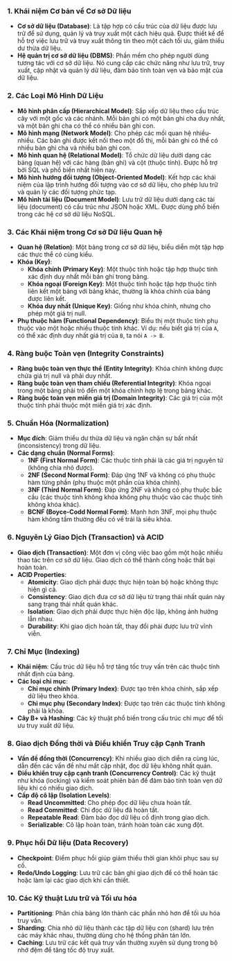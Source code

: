 
### 1. **Khái niệm Cơ bản về Cơ sở Dữ liệu**
   - **Cơ sở dữ liệu (Database)**: Là tập hợp có cấu trúc của dữ liệu được lưu trữ để sử dụng, quản lý và truy xuất một cách hiệu quả. Được thiết kế để hỗ trợ việc lưu trữ và truy xuất thông tin theo một cách tối ưu, giảm thiểu dư thừa dữ liệu.
   - **Hệ quản trị cơ sở dữ liệu (DBMS)**: Phần mềm cho phép người dùng tương tác với cơ sở dữ liệu. Nó cung cấp các chức năng như lưu trữ, truy xuất, cập nhật và quản lý dữ liệu, đảm bảo tính toàn vẹn và bảo mật của dữ liệu.

### 2. **Các Loại Mô Hình Dữ Liệu**
   - **Mô hình phân cấp (Hierarchical Model)**: Sắp xếp dữ liệu theo cấu trúc cây với một gốc và các nhánh. Mỗi bản ghi có một bản ghi cha duy nhất, và một bản ghi cha có thể có nhiều bản ghi con.
   - **Mô hình mạng (Network Model)**: Cho phép các mối quan hệ nhiều-nhiều. Các bản ghi được kết nối theo một đồ thị, mỗi bản ghi có thể có nhiều bản ghi cha và nhiều bản ghi con.
   - **Mô hình quan hệ (Relational Model)**: Tổ chức dữ liệu dưới dạng các bảng (quan hệ) với các hàng (bản ghi) và cột (thuộc tính). Được hỗ trợ bởi SQL và phổ biến nhất hiện nay.
   - **Mô hình hướng đối tượng (Object-Oriented Model)**: Kết hợp các khái niệm của lập trình hướng đối tượng vào cơ sở dữ liệu, cho phép lưu trữ và quản lý các đối tượng phức tạp.
   - **Mô hình tài liệu (Document Model)**: Lưu trữ dữ liệu dưới dạng các tài liệu (document) có cấu trúc như JSON hoặc XML. Được dùng phổ biến trong các hệ cơ sở dữ liệu NoSQL.

### 3. **Các Khái niệm trong Cơ sở Dữ liệu Quan hệ**
   - **Quan hệ (Relation)**: Một bảng trong cơ sở dữ liệu, biểu diễn một tập hợp các thực thể có cùng kiểu.
   - **Khóa (Key)**:
      - **Khóa chính (Primary Key)**: Một thuộc tính hoặc tập hợp thuộc tính xác định duy nhất mỗi bản ghi trong bảng.
      - **Khóa ngoại (Foreign Key)**: Một thuộc tính hoặc tập hợp thuộc tính liên kết một bảng với bảng khác, thường là khóa chính của bảng được liên kết.
      - **Khóa duy nhất (Unique Key)**: Giống như khóa chính, nhưng cho phép một giá trị null.
   - **Phụ thuộc hàm (Functional Dependency)**: Biểu thị một thuộc tính phụ thuộc vào một hoặc nhiều thuộc tính khác. Ví dụ: nếu biết giá trị của `A`, có thể xác định duy nhất giá trị của `B`, ta nói `A -> B`.

### 4. **Ràng buộc Toàn vẹn (Integrity Constraints)**
   - **Ràng buộc toàn vẹn thực thể (Entity Integrity)**: Khóa chính không được chứa giá trị null và phải duy nhất.
   - **Ràng buộc toàn vẹn tham chiếu (Referential Integrity)**: Khóa ngoại trong một bảng phải trỏ đến một khóa chính hợp lệ trong bảng khác.
   - **Ràng buộc toàn vẹn miền giá trị (Domain Integrity)**: Các giá trị của một thuộc tính phải thuộc một miền giá trị xác định.

### 5. **Chuẩn Hóa (Normalization)**
   - **Mục đích**: Giảm thiểu dư thừa dữ liệu và ngăn chặn sự bất nhất (inconsistency) trong dữ liệu.
   - **Các dạng chuẩn (Normal Forms)**:
      - **1NF (First Normal Form)**: Các thuộc tính phải là các giá trị nguyên tử (không chia nhỏ được).
      - **2NF (Second Normal Form)**: Đáp ứng 1NF và không có phụ thuộc hàm từng phần (phụ thuộc một phần của khóa chính).
      - **3NF (Third Normal Form)**: Đáp ứng 2NF và không có phụ thuộc bắc cầu (các thuộc tính không khóa không phụ thuộc vào các thuộc tính không khóa khác).
      - **BCNF (Boyce-Codd Normal Form)**: Mạnh hơn 3NF, mọi phụ thuộc hàm không tầm thường đều có vế trái là siêu khóa.

### 6. **Nguyên Lý Giao Dịch (Transaction) và ACID**
   - **Giao dịch (Transaction)**: Một đơn vị công việc bao gồm một hoặc nhiều thao tác trên cơ sở dữ liệu. Giao dịch có thể thành công hoặc thất bại hoàn toàn.
   - **ACID Properties**:
      - **Atomicity**: Giao dịch phải được thực hiện toàn bộ hoặc không thực hiện gì cả.
      - **Consistency**: Giao dịch đưa cơ sở dữ liệu từ trạng thái nhất quán này sang trạng thái nhất quán khác.
      - **Isolation**: Giao dịch phải được thực hiện độc lập, không ảnh hưởng lẫn nhau.
      - **Durability**: Khi giao dịch hoàn tất, thay đổi phải được lưu trữ vĩnh viễn.

### 7. **Chỉ Mục (Indexing)**
   - **Khái niệm**: Cấu trúc dữ liệu hỗ trợ tăng tốc truy vấn trên các thuộc tính nhất định của bảng.
   - **Các loại chỉ mục**:
      - **Chỉ mục chính (Primary Index)**: Được tạo trên khóa chính, sắp xếp dữ liệu theo khóa.
      - **Chỉ mục phụ (Secondary Index)**: Được tạo trên các thuộc tính không phải là khóa.
   - **Cây B+ và Hashing**: Các kỹ thuật phổ biến trong cấu trúc chỉ mục để tối ưu truy xuất dữ liệu.

### 8. **Giao dịch Đồng thời và Điều khiển Truy cập Cạnh Tranh**
   - **Vấn đề đồng thời (Concurrency)**: Khi nhiều giao dịch diễn ra cùng lúc, dẫn đến các vấn đề như mất cập nhật, đọc dữ liệu không nhất quán.
   - **Điều khiển truy cập cạnh tranh (Concurrency Control)**: Các kỹ thuật như khóa (locking) và kiểm soát phiên bản để đảm bảo tính toàn vẹn dữ liệu khi có nhiều giao dịch.
   - **Cấp độ cô lập (Isolation Levels)**:
      - **Read Uncommitted**: Cho phép đọc dữ liệu chưa hoàn tất.
      - **Read Committed**: Chỉ đọc dữ liệu đã hoàn tất.
      - **Repeatable Read**: Đảm bảo đọc dữ liệu cố định trong giao dịch.
      - **Serializable**: Cô lập hoàn toàn, tránh hoàn toàn các xung đột.

### 9. **Phục hồi Dữ liệu (Data Recovery)**
   - **Checkpoint**: Điểm phục hồi giúp giảm thiểu thời gian khôi phục sau sự cố.
   - **Redo/Undo Logging**: Lưu trữ các bản ghi giao dịch để có thể hoàn tác hoặc làm lại các giao dịch khi cần thiết.

### 10. **Các Kỹ thuật Lưu trữ và Tối ưu hóa**
   - **Partitioning**: Phân chia bảng lớn thành các phần nhỏ hơn để tối ưu hóa truy vấn.
   - **Sharding**: Chia nhỏ dữ liệu thành các tập dữ liệu con (shard) lưu trên các máy khác nhau, thường dùng cho hệ thống phân tán lớn.
   - **Caching**: Lưu trữ các kết quả truy vấn thường xuyên sử dụng trong bộ nhớ đệm để tăng tốc độ truy xuất.

